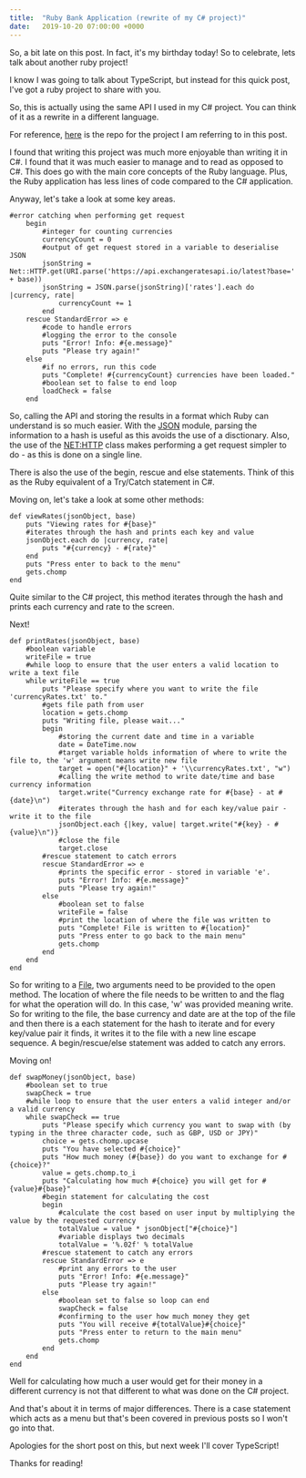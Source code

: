 ```yaml
---
title:  "Ruby Bank Application (rewrite of my C# project)"
date:   2019-10-20 07:00:00 +0000
---
```


So, a bit late on this post. In fact, it's my birthday today! So to celebrate, lets talk about another ruby project!

I know I was going to talk about TypeScript, but instead for this quick post, I've got a ruby project to share with you.

So, this is actually using the same API I used in my C# project. You can think of it as a rewrite in a different language.

For reference, [here](https://gitlab.com/JoshBl_/ruby-money-swap) is the repo for the project I am referring to in this post.

I found that writing this project was much more enjoyable than writing it in C#. I found that it was much easier to manage and to read as opposed to C#. This does go with the main core concepts of the Ruby language.
Plus, the Ruby application has less lines of code compared to the C# application.

Anyway, let's take a look at some key areas.

```
#error catching when performing get request
    begin
        #integer for counting currencies
        currencyCount = 0
        #output of get request stored in a variable to deserialise JSON
        jsonString = Net::HTTP.get(URI.parse('https://api.exchangeratesapi.io/latest?base=' + base))
        jsonString = JSON.parse(jsonString)['rates'].each do |currency, rate|
            currencyCount += 1
        end
    rescue StandardError => e
        #code to handle errors
        #logging the error to the console
        puts "Error! Info: #{e.message}"
        puts "Please try again!"
    else
        #if no errors, run this code
        puts "Complete! #{currencyCount} currencies have been loaded."
        #boolean set to false to end loop
        loadCheck = false
    end
```

So, calling the API and storing the results in a format which Ruby can understand is so much easier. With the [JSON](https://ruby-doc.org/stdlib-2.6.5/libdoc/json/rdoc/JSON.html) module, parsing the information to a hash is useful as this avoids the use of a disctionary.
Also, the use of the [NET:HTTP](https://ruby-doc.org/stdlib-2.6.4/libdoc/net/http/rdoc/Net/HTTP.html) class makes performing a get request simpler to do - as this is done on a single line.

There is also the use of the begin, rescue and else statements. Think of this as the Ruby equivalent of a Try/Catch statement in C#.

Moving on, let's take a look at some other methods:

```
def viewRates(jsonObject, base)
    puts "Viewing rates for #{base}"
    #iterates through the hash and prints each key and value
    jsonObject.each do |currency, rate|
        puts "#{currency} - #{rate}"
    end
    puts "Press enter to back to the menu"
    gets.chomp
end
```

Quite similar to the C# project, this method iterates through the hash and prints each currency and rate to the screen.

Next!

```
def printRates(jsonObject, base)
    #boolean variable
    writeFile = true
    #while loop to ensure that the user enters a valid location to write a text file
    while writeFile == true
        puts "Please specify where you want to write the file 'currencyRates.txt' to."
        #gets file path from user
        location = gets.chomp
        puts "Writing file, please wait..."
        begin
            #storing the current date and time in a variable
            date = DateTime.now
            #target variable holds information of where to write the file to, the 'w' argument means write new file
            target = open("#{location}" + '\\currencyRates.txt', "w")
            #calling the write method to write date/time and base currency information
            target.write("Currency exchange rate for #{base} - at #{date}\n")
            #iterates through the hash and for each key/value pair - write it to the file
            jsonObject.each {|key, value| target.write("#{key} - #{value}\n")}
            #close the file
            target.close
        #rescue statement to catch errors 
        rescue StandardError => e
            #prints the specific error - stored in variable 'e'.
            puts "Error! Info: #{e.message}"
            puts "Please try again!"
        else
            #boolean set to false
            writeFile = false
            #print the location of where the file was written to
            puts "Complete! File is written to #{location}"
            puts "Press enter to go back to the main menu"
            gets.chomp
        end 
    end
end
```

So for writing to a [File](https://ruby-doc.org/core-2.1.4/File.html), two arguments need to be provided to the open method. The location of where the file needs to be written to and the flag for what the operation will do. In this case, 'w' was provided meaning write.
So for writing to the file, the base currency and date are at the top of the file and then there is a each statement for the hash to iterate and for every key/value pair it finds, it writes it to the file with a new line escape sequence.
A begin/rescue/else statement was added to catch any errors.

Moving on!

```
def swapMoney(jsonObject, base)
    #boolean set to true
    swapCheck = true
    #while loop to ensure that the user enters a valid integer and/or a valid currency
    while swapCheck == true
        puts "Please specify which currency you want to swap with (by typing in the three character code, such as GBP, USD or JPY)"
        choice = gets.chomp.upcase
        puts "You have selected #{choice}"
        puts "How much money (#{base}) do you want to exchange for #{choice}?"
        value = gets.chomp.to_i
        puts "Calculating how much #{choice} you will get for #{value}#{base}"
        #begin statement for calculating the cost
        begin
            #calculate the cost based on user input by multiplying the value by the requested currency
            totalValue = value * jsonObject["#{choice}"]
            #variable displays two decimals
            totalValue = '%.02f' % totalValue
        #rescue statement to catch any errors
        rescue StandardError => e
            #print any errors to the user
            puts "Error! Info: #{e.message}"
            puts "Please try again!"
        else
            #boolean set to false so loop can end
            swapCheck = false
            #confirming to the user how much money they get
            puts "You will receive #{totalValue}#{choice}"
            puts "Press enter to return to the main menu"
            gets.chomp 
        end 
    end
end
```

Well for calculating how much a user would get for their money in a different currency is not that different to what was done on the C# project.

And that's about it in terms of major differences. There is a case statement which acts as a menu but that's been covered in previous posts so I won't go into that.

Apologies for the short post on this, but next week I'll cover TypeScript!

Thanks for reading!